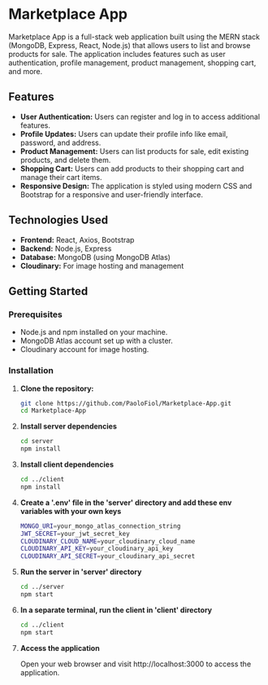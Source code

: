 # Marketplace App

Marketplace App is a full-stack web application built using the MERN stack (MongoDB, Express, React, Node.js) that allows users to list and browse products for sale. The application includes features such as user authentication, profile management, product management, shopping cart, and more.

## Features

- **User Authentication:** Users can register and log in to access additional features.
- **Profile Updates:** Users can update their profile info like email, password, and address.
- **Product Management:** Users can list products for sale, edit existing products, and delete them.
- **Shopping Cart:** Users can add products to their shopping cart and manage their cart items.
- **Responsive Design:** The application is styled using modern CSS and Bootstrap for a responsive and user-friendly interface.

## Technologies Used

- **Frontend:** React, Axios, Bootstrap
- **Backend:** Node.js, Express
- **Database:** MongoDB (using MongoDB Atlas)
- **Cloudinary:** For image hosting and management

## Getting Started

### Prerequisites

- Node.js and npm installed on your machine.
- MongoDB Atlas account set up with a cluster.
- Cloudinary account for image hosting.

### Installation

1. **Clone the repository:**

   ```bash
   git clone https://github.com/PaoloFiol/Marketplace-App.git
   cd Marketplace-App

2. **Install server dependencies**

    ```bash
    cd server
    npm install

3. **Install client dependencies**

    ```bash
    cd ../client
    npm install

4. **Create a '.env' file in the 'server' directory and add these env variables with your own keys**

    ```bash
    MONGO_URI=your_mongo_atlas_connection_string
    JWT_SECRET=your_jwt_secret_key
    CLOUDINARY_CLOUD_NAME=your_cloudinary_cloud_name
    CLOUDINARY_API_KEY=your_cloudinary_api_key
    CLOUDINARY_API_SECRET=your_cloudinary_api_secret

5. **Run the server in 'server' directory**

    ```bash
    cd ../server
    npm start

6. **In a separate terminal, run the client in 'client' directory**

    ```bash
    cd ../client
    npm start

7. **Access the application**

    Open your web browser and visit http://localhost:3000 to access the application.